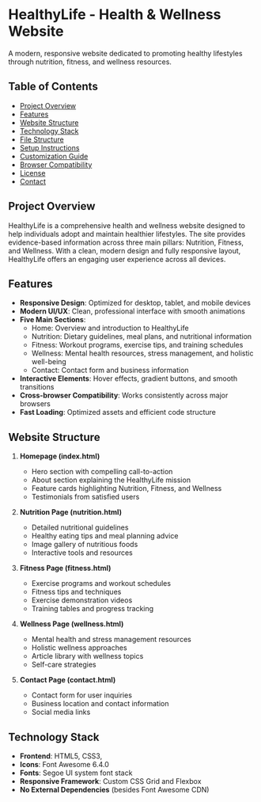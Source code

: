 # HealthyLife - Health & Wellness Website

A modern, responsive website dedicated to promoting healthy lifestyles through nutrition, fitness, and wellness resources.

## Table of Contents
- [Project Overview](#project-overview)
- [Features](#features)
- [Website Structure](#website-structure)
- [Technology Stack](#technology-stack)
- [File Structure](#file-structure)
- [Setup Instructions](#setup-instructions)
- [Customization Guide](#customization-guide)
- [Browser Compatibility](#browser-compatibility)
- [License](#license)
- [Contact](#contact)

## Project Overview

HealthyLife is a comprehensive health and wellness website designed to help individuals adopt and maintain healthier lifestyles. The site provides evidence-based information across three main pillars: Nutrition, Fitness, and Wellness. With a clean, modern design and fully responsive layout, HealthyLife offers an engaging user experience across all devices.

## Features

- **Responsive Design**: Optimized for desktop, tablet, and mobile devices
- **Modern UI/UX**: Clean, professional interface with smooth animations
- **Five Main Sections**:
  - Home: Overview and introduction to HealthyLife
  - Nutrition: Dietary guidelines, meal plans, and nutritional information
  - Fitness: Workout programs, exercise tips, and training schedules
  - Wellness: Mental health resources, stress management, and holistic well-being
  - Contact: Contact form and business information
- **Interactive Elements**: Hover effects, gradient buttons, and smooth transitions
- **Cross-browser Compatibility**: Works consistently across major browsers
- **Fast Loading**: Optimized assets and efficient code structure

## Website Structure

1. **Homepage (index.html)**
   - Hero section with compelling call-to-action
   - About section explaining the HealthyLife mission
   - Feature cards highlighting Nutrition, Fitness, and Wellness
   - Testimonials from satisfied users

2. **Nutrition Page (nutrition.html)**
   - Detailed nutritional guidelines
   - Healthy eating tips and meal planning advice
   - Image gallery of nutritious foods
   - Interactive tools and resources

3. **Fitness Page (fitness.html)**
   - Exercise programs and workout schedules
   - Fitness tips and techniques
   - Exercise demonstration videos
   - Training tables and progress tracking

4. **Wellness Page (wellness.html)**
   - Mental health and stress management resources
   - Holistic wellness approaches
   - Article library with wellness topics
   - Self-care strategies

5. **Contact Page (contact.html)**
   - Contact form for user inquiries
   - Business location and contact information
   - Social media links

## Technology Stack

- **Frontend**: HTML5, CSS3, 
- **Icons**: Font Awesome 6.4.0
- **Fonts**: Segoe UI system font stack
- **Responsive Framework**: Custom CSS Grid and Flexbox
- **No External Dependencies** (besides Font Awesome CDN)

